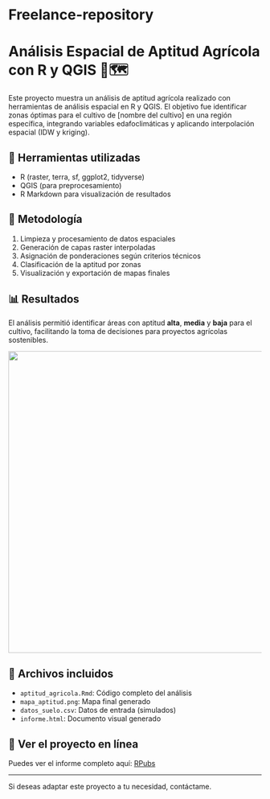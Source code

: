 # Freelance-repository
# Análisis Espacial de Aptitud Agrícola con R y QGIS 🌱🗺️

Este proyecto muestra un análisis de aptitud agrícola realizado con herramientas de análisis espacial en R y QGIS. El objetivo fue identificar zonas óptimas para el cultivo de [nombre del cultivo] en una región específica, integrando variables edafoclimáticas y aplicando interpolación espacial (IDW y kriging).

## 🔧 Herramientas utilizadas

- R (raster, terra, sf, ggplot2, tidyverse)
- QGIS (para preprocesamiento)
- R Markdown para visualización de resultados

## 📌 Metodología

1. Limpieza y procesamiento de datos espaciales
2. Generación de capas raster interpoladas
3. Asignación de ponderaciones según criterios técnicos
4. Clasificación de la aptitud por zonas
5. Visualización y exportación de mapas finales

## 📊 Resultados

El análisis permitió identificar áreas con aptitud **alta**, **media** y **baja** para el cultivo, facilitando la toma de decisiones para proyectos agrícolas sostenibles.

<img src="ruta_del_mapa_o_imagen.png" width="600"/>

## 📁 Archivos incluidos

- `aptitud_agricola.Rmd`: Código completo del análisis
- `mapa_aptitud.png`: Mapa final generado
- `datos_suelo.csv`: Datos de entrada (simulados)
- `informe.html`: Documento visual generado

## 🔗 Ver el proyecto en línea

Puedes ver el informe completo aquí: [RPubs](https://rpubs.com/tu_usuario/ejemplo_aptitud)

---

Si deseas adaptar este proyecto a tu necesidad, contáctame.
